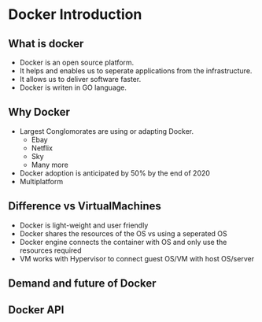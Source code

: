 # Docker Introduction

## What is docker

- Docker is an open source platform.
- It helps and enables us to seperate applications from the infrastructure.
- It allows us to deliver software faster.
- Docker is writen in GO language.

## Why Docker

- Largest Conglomorates are using or adapting Docker.
  - Ebay
  - Netflix
  - Sky
  - Many more
- Docker adoption is anticipated by 50% by the end of 2020
- Multiplatform

## Difference vs VirtualMachines

- Docker is light-weight and user friendly
- Docker shares the resources of the OS vs using a seperated OS
- Docker engine connects the container with OS and only use the resources required
- VM works with Hypervisor to connect guest OS/VM with host OS/server

## Demand and future of Docker

## Docker API

